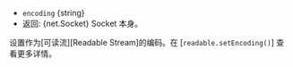 <!-- YAML
added: v0.1.90
-->

* `encoding` {string}
* 返回: {net.Socket} Socket 本身。

设置作为[可读流][Readable Stream]的编码。在 [`readable.setEncoding()`] 查看更多详情。
